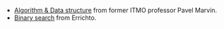 - [Algorithm & Data structure](https://www.youtube.com/playlist?list=PLrS21S1jm43igE57Ye_edwds_iL7ZOAG4)
from former ITMO professor Pavel Marvin.
- [Binary search](https://www.youtube.com/watch?v=GU7DpgHINWQ&list=PLl0KD3g-oDOEbtmoKT5UWZ-0_JbyLnHPZ&index=1)
from Errichto.
